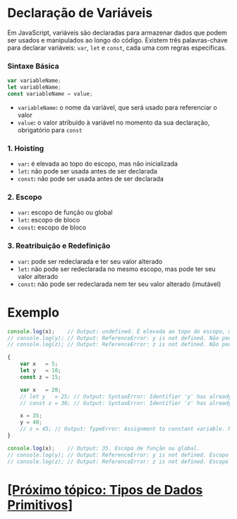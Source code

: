 # Declaração de Variáveis

Em JavaScript, variáveis são declaradas para armazenar dados que podem ser usados e manipulados ao longo do código. Existem três palavras-chave para declarar variáveis: `var`, `let` e `const`, cada uma com regras específicas.

### Sintaxe Básica

```JavaScript
var variableName;
let variableName;
const variableName = value;
```

- `variableName`**:** o nome da variável, que será usado para referenciar o valor
- `value`**:** o valor atribuído à variável no momento da sua declaração, obrigatório para `const`

### 1. Hoisting

- `var`**:** é elevada ao topo do escopo, mas não inicializada
- `let`**:** não pode ser usada antes de ser declarada
- `const`**:** não pode ser usada antes de ser declarada

### 2. Escopo

- `var`**:** escopo de função ou global
- `let`**:** escopo de bloco
- `const`**:** escopo de bloco

### 3. Reatribuição e Redefinição

- `var`**:** pode ser redeclarada e ter seu valor alterado
- `let`**:** não pode ser redeclarada no mesmo escopo, mas pode ter seu valor alterado
- `const`**:** não pode ser redeclarada nem ter seu valor alterado (imutável)

# Exemplo

```JavaScript
console.log(x);    // Output: undefined. É elevada ao topo do escopo, mas não inicializada
// console.log(y); // Output: ReferenceError: y is not defined. Não pode ser usada antes de ser declarada
// console.log(z); // Output: ReferenceError: z is not defined. Não pode ser usada antes de ser declarada

{
    var x   = 5;
    let y   = 10;
    const z = 15;

    var x   = 20;
    // let y   = 25; // Output: SyntaxError: Identifier 'y' has already been declared. Não pode ser redeclarada no mesmo escopo.
    // const z = 30; // Output: SyntaxError: Identifier 'z' has already been declared. Não pode ser redeclarada no mesmo escopo.

    x = 35;
    y = 40;
    // z = 45; // Output: TypeError: Assignment to constant variable. Não pode ter o seu valor alterado (imutável).
}

console.log(x);    // Output: 35. Escopo de função ou global.
// console.log(y); // Output: ReferenceError: y is not defined. Escopo de bloco.
// console.log(z); // Output: ReferenceError: z is not defined. Escopo de bloco.
```

# [[Próximo tópico: Tipos de Dados Primitivos]](./tipos-dados-primitivos.md)